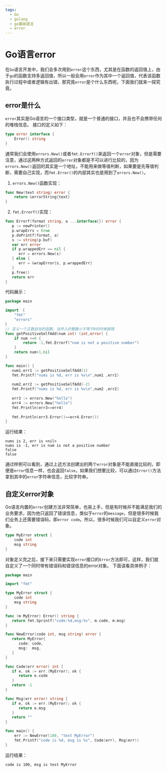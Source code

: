```yaml
---
tags:
  - Go
  - golang
  - go基础语法
  - error
---
```


# **Go语言error**
在`Go`语言开发中，我们会多次用到`error`这个东西，尤其是在函数的返回值上，由于`go`的函数支持多返回值，所以一般会用`error`作为其中一个返回值，代表该函数执行过程中或者逻辑有出错，那究竟`error`是个什么东西呢，下面我们就来一探究竟。

## **error是什么**
`error`其实是Go语言的一个接口类型，就是一个普通的接口，并且也不会携带任何的堆栈信息。
接口的定义如下：
```go
type error interface {
    Error() string
}
```
通常我们会使用`errors.New()`或者`fmt.Errorf()`来返回一个`error`对象，但是需要注意，通过这两种方式返回的`error`对象都是不可以进行比较的，因为`errors.New()`返回的其实是一个地址，不能用来做等值判断，如果要是先等值判断，需要自己实现，而`fmt.Error()`的内部其实也是用到了`errors.New()`。

1. `errors.New()`函数实现：
```go
func New(text string) error {
    return &errorString{text}
}
``` 
2. `fmt.Errorf()`实现：
```go
func Errorf(format string, a ...interface{}) error {
   p := newPrinter()
   p.wrapErrs = true
   p.doPrintf(format, a)
   s := string(p.buf)
   var err error
   if p.wrappedErr == nil {
      err = errors.New(s)
   } else {
      err = &wrapError{s, p.wrappedErr}
   }
   p.free()
   return err
}
```
代码展示：
```go
package main

import （
    "fmt"
    "errors"
）
// 定义一个正数自加的函数，当传入的整数小于等于0的时候报错
func getPositiveSelfAdd(num int) (int,error) {
    if num <=0 {
        return -1,fmt.Errorf("num is not a positive number")
    }
    return num+1,nil
}

func main() {
   num1,err1 := getPositiveSelfAdd(1)
   fmt.Printf("nums is %d, err is %v\n",num1 ,err1)
   
   num2,err2 := getPositiveSelfAdd(-2)
   fmt.Printf("nums is %d, err is %v\n",num2 ,err2)
   
   err3 := errors.New("hello")
   err4 := errors.New("hello")
   fmt.Println(err3==err4)
   
   fmt.Println(err3.Error()==err4.Error())
}
```
运行结果：
```
nums is 2, err is <nil>
nums is -1, err is num is not a positive number
false
false
```
通过样例可以看到，通过上述方法创建出的两个`error`对象是不能直接比较的，即便是`error`信息一样，也会返回`false`，如果我们想要比较，可以通过`Error()`方法拿到其中的`error`字符串信息，比较字符串。

## **自定义error对象**
Go语言内置的`error`创建方法非常简单，也易上手，但是有时候并不能满足我们的业务要求，因为他只返回了错误信息，类似于`error`的`message`，但是很多时候我们业务上还需要错误码，即`error code`。所以，很多时候我们可以自定义`error`对象。
```go
type MyError struct {
    code int
    msg string
}
```
对象定义完之后，接下来只需要实现`error`接口的`Error`方法即可，这样，我们就自定义了一个同时带有错误码和错误信息的error对象。
下面请看具体例子：
```go
package main

import "fmt"

type MyError struct {
    code int
    msg string
}

func (m MyError) Error() string {
   return fmt.Sprintf("code:%d,msg:%v", m.code, m.msg)
}

func NewError(code int, msg string) error {
   return MyError{
      code: code,
      msg:  msg,
   }
}

func Code(err error) int {
   if e, ok := err.(MyError); ok {
      return e.code
   }
   return -1
}

func Msg(err error) string {
   if e, ok := err.(MyError); ok {
      return e.msg
   }
   return ""
}

func main() {
    err := NewError(100, "test MyError")
    fmt.Printf("code is %d, msg is %s", Code(err), Msg(err))
}
```
运行结果：
```
code is 100, msg is test MyError
``` 








